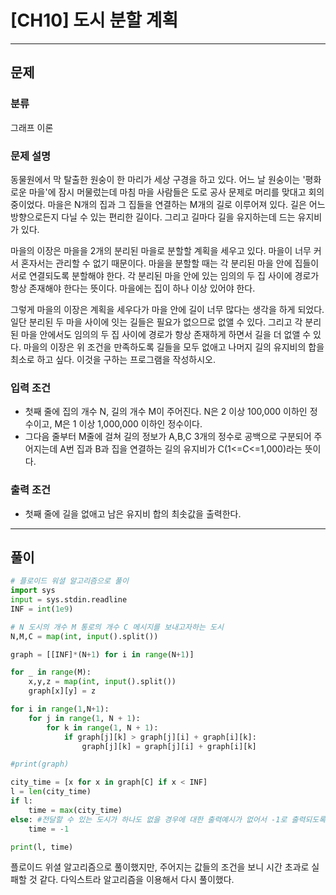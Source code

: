 # [CH10] 도시 분할 계획

---
## 문제
### 분류
그래프 이론

### 문제 설명
동물원에서 막 탈출한 원숭이 한 마리가 세상 구경을 하고 있다.
어느 날 원숭이는 '평화로운 마을'에 잠시 머물렀는데 마침 마을 사람들은 도로 공사 문제로 머리를 맞대고 회의 중이었다.
마을은 N개의 집과 그 집들을 연결하는 M개의 길로 이루어져 있다.
길은 어느 방향으로든지 다닐 수 있는 편리한 길이다. 그리고 길마다 길을 유지하는데 드는 유지비가 있다.

마을의 이장은 마을을 2개의 분리된 마을로 분할할 계획을 세우고 있다.
마을이 너무 커서 혼자서는 관리할 수 없기 때문이다. 마을을 분할할 때는 각 분리된 마을 안에 집들이 서로 연결되도록 분할해야 한다.
각 분리된 마을 안에 있는 임의의 두 집 사이에 경로가 항상 존재해야 한다는 뜻이다.
마을에는 집이 하나 이상 있어야 한다.

그렇게 마을의 이장은 계획을 세우다가 마을 안에 길이 너무 많다는 생각을 하게 되었다.
일단 분리된 두 마을 사이에 잇는 길들은 필요가 없으므로 없앨 수 있다.
그리고 각 분리된 마을 안에서도 임의의 두 집 사이에 경로가 항상 존재하게 하면서 길을 더 없앨 수 있다.
마을의 이장은 위 조건을 만족하도록 길들을 모두 없애고 나머지 길의 유지비의 합을 최소로 하고 싶다. 이것을 구하는 프로그램을 작성하시오.


### 입력 조건
- 첫째 줄에 집의 개수 N, 길의 개수 M이 주어진다. N은 2 이상 100,000 이하인 정수이고, M은 1 이상 1,000,000 이하인 정수이다.
- 그다음 줄부터 M줄에 걸쳐 길의 정보가 A,B,C 3개의 정수로 공백으로 구분되어 주어지는데 A번 집과 B과 집을 연결하는 길의 유지비가 C(1<=C<=1,000)라는 뜻이다.

### 출력 조건
- 첫째 줄에 길을 없애고 남은 유지비 합의 최솟값을 출력한다.

---
## 풀이
```python
# 플로이드 워셜 알고리즘으로 풀이
import sys
input = sys.stdin.readline
INF = int(1e9)

# N 도시의 개수 M 통로의 개수 C 메시지를 보내고자하는 도시
N,M,C = map(int, input().split())

graph = [[INF]*(N+1) for i in range(N+1)]

for _ in range(M):
    x,y,z = map(int, input().split())
    graph[x][y] = z

for i in range(1,N+1):
    for j in range(1, N + 1):
        for k in range(1, N + 1):
            if graph[j][k] > graph[j][i] + graph[i][k]:
                graph[j][k] = graph[j][i] + graph[i][k]

#print(graph)

city_time = [x for x in graph[C] if x < INF]
l = len(city_time)
if l:
    time = max(city_time)
else: #전달할 수 있는 도시가 하나도 없을 경우에 대한 출력예시가 없어서 -1로 출력되도록 함
    time = -1

print(l, time)
```
플로이드 위셜 알고리즘으로 풀이했지만, 주어지는 값들의 조건을 보니 시간 초과로 실패할 것 같다.
다익스트라 알고리즘을 이용해서 다시 풀이했다.